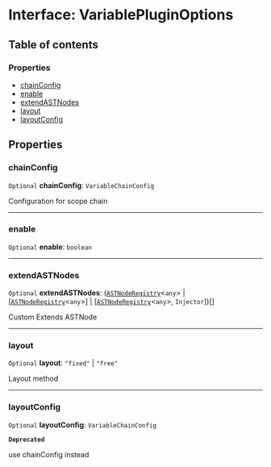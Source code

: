 # Interface: VariablePluginOptions

## Table of contents

### Properties

* [chainConfig](/auto-docs/variable-plugin/interfaces/VariablePluginOptions.md#chainconfig)
* [enable](/auto-docs/variable-plugin/interfaces/VariablePluginOptions.md#enable)
* [extendASTNodes](/auto-docs/variable-plugin/interfaces/VariablePluginOptions.md#extendastnodes)
* [layout](/auto-docs/variable-plugin/interfaces/VariablePluginOptions.md#layout)
* [layoutConfig](/auto-docs/variable-plugin/interfaces/VariablePluginOptions.md#layoutconfig)

## Properties

### chainConfig

`Optional` **chainConfig**: `VariableChainConfig`

Configuration for scope chain

***

### enable

`Optional` **enable**: `boolean`

***

### extendASTNodes

`Optional` **extendASTNodes**: ([`ASTNodeRegistry`](/auto-docs/variable-plugin/interfaces/ASTNodeRegistry.md)<`any`> | \[[`ASTNodeRegistry`](/auto-docs/variable-plugin/interfaces/ASTNodeRegistry.md)<`any`>] | \[[`ASTNodeRegistry`](/auto-docs/variable-plugin/interfaces/ASTNodeRegistry.md)<`any`>, `Injector`])\[]

Custom Extends ASTNode

***

### layout

`Optional` **layout**: `"fixed"` | `"free"`

Layout method

***

### layoutConfig

`Optional` **layoutConfig**: `VariableChainConfig`

**`Deprecated`**

use chainConfig instead
